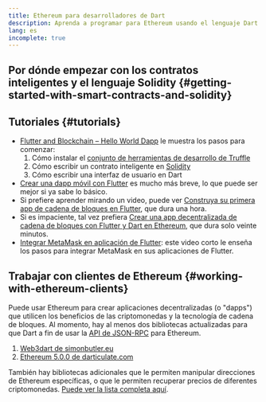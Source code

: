 ```yaml
---
title: Ethereum para desarrolladores de Dart
description: Aprenda a programar para Ethereum usando el lenguaje Dart
lang: es
incomplete: true
---
```


## Por dónde empezar con los contratos inteligentes y el lenguaje Solidity {#getting-started-with-smart-contracts-and-solidity}

## Tutoriales {#tutorials}

- [Flutter and Blockchain – Hello World Dapp](https://www.geeksforgeeks.org/flutter-and-blockchain-hello-world-dapp/) le muestra los pasos para comenzar:
  1.  Cómo instalar el [conjunto de herramientas de desarrollo de Truffle](https://www.trufflesuite.com/)
  2.  Cómo escribir un contrato inteligente en [Solidity](https://soliditylang.org/)
  3.  Cómo escribir una interfaz de usuario en Dart
- [Crear una dapp móvil con Flutter](https://medium.com/dash-community/building-a-mobile-dapp-with-flutter-be945c80315a) es mucho más breve, lo que puede ser mejor si ya sabe lo básico.
- Si prefiere aprender mirando un video, puede ver [Construya su primera app de cadena de bloques en Flutter](https://www.youtube.com/watch?v=3Eeh3pJ6PeA), que dura una hora.
- Si es impaciente, tal vez prefiera [Crear una app decentralizada de cadena de bloques con Flutter y Dart en Ethereum](https://www.youtube.com/watch?v=jaMFEOCq_1s), que dura solo veinte minutos.
- [Integrar MetaMask en aplicación de Flutter](https://youtu.be/8qzVDje3IWk): este video corto le enseña los pasos para integrar MetaMask en sus aplicaciones de Flutter.

## Trabajar con clientes de Ethereum {#working-with-ethereum-clients}

Puede usar Ethereum para crear aplicaciones decentralizadas (o "dapps") que utilicen los beneficios de las criptomonedas y la tecnología de cadena de bloques. Al momento, hay al menos dos bibliotecas actualizadas para que Dart a fin de usar la [API de JSON-RPC](/developers/docs/apis/json-rpc/) para Ethereum.

1. [Web3dart de simonbutler.eu](https://pub.dev/packages/web3dart)
1. [Ethereum 5.0.0 de darticulate.com](https://pub.dev/packages/ethereum)

También hay bibliotecas adicionales que le permiten manipular direcciones de Ethereum específicas, o que le permiten recuperar precios de diferentes criptomonedas. [Puede ver la lista completa aquí](https://pub.dev/dart/packages?q=ethereum).
